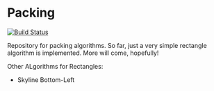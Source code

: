 # Packing

[![Build Status](https://travis-ci.org/SimonDanisch/Packing.jl.svg?branch=master)](https://travis-ci.org/SimonDanisch/Packing.jl)

Repository for packing algorithms.
So far, just a very simple rectangle algorithm is implemented.
More will come, hopefully!

Other ALgorithms for Rectangles:
  * Skyline Bottom-Left
